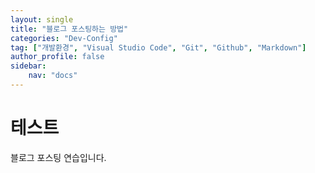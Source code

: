 ```yaml
---
layout: single
title: "블로그 포스팅하는 방법"
categories: "Dev-Config"
tag: ["개발환경", "Visual Studio Code", "Git", "Github", "Markdown"]
author_profile: false
sidebar: 
    nav: "docs"
---
```


# 테스트
블로그 포스팅 연습입니다.
  